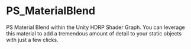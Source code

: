 # PS_MaterialBlend
PS Material Blend within the Unity HDRP Shader Graph. You can leverage this material to add a tremendous amount of detail to your static objects with just a few clicks.
